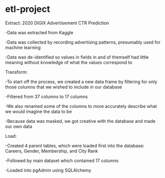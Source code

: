 # etl-project

Extract: 2020 DIGIX Advertisement CTR Prediction

-Data was extracted from Kaggle 

-Data was collected by recording advertising patterns, presumably used for machine learning

-Data was de-identified so values in fields in and of themself had little meaning without knowledge of what the values correspond to

Transform:

-To start off the process, we created a new data frame by filtering for only those columns that we wished to include in our database

-Filtered from 37 columns to 17 columns

-We also renamed some of the columns to more accurately describe what we would imagine the data to be

-Because data was masked, we got creative with the database and made our own data 

Load:

-Created 4 parent tables, which were loaded first into the database:
Careers,
Gender,
Membership,
and City Rank

-Followed by main dataset which contained 17 columns

-Loaded into pgAdmin using SQLAlchemy
